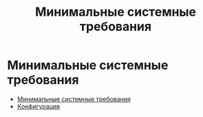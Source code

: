 ﻿---
layout: default
title: Минимальные системные требования
nav_order: 1
parent: Эксплуатация
has_children: false
---

Минимальные системные требования
================================

*   [Минимальные системные требования](./Эксплуатация/Минимальные_системные_требования.md)
*   [Конфигурация](./Эксплуатация/Конфигурация.md)
